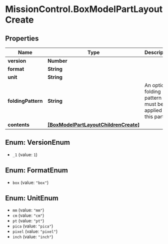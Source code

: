 # MissionControl.BoxModelPartLayoutCreate

## Properties
Name | Type | Description | Notes
------------ | ------------- | ------------- | -------------
**version** | **Number** |  | [optional] 
**format** | **String** |  | [optional] 
**unit** | **String** |  | [optional] 
**foldingPattern** | **String** | An optional folding pattern that must be applied to this part | [optional] 
**contents** | [**[BoxModelPartLayoutChildrenCreate]**](BoxModelPartLayoutChildrenCreate.md) |  | [optional] 

<a name="VersionEnum"></a>
## Enum: VersionEnum

* `_1` (value: `1`)


<a name="FormatEnum"></a>
## Enum: FormatEnum

* `box` (value: `"box"`)


<a name="UnitEnum"></a>
## Enum: UnitEnum

* `mm` (value: `"mm"`)
* `cm` (value: `"cm"`)
* `pt` (value: `"pt"`)
* `pica` (value: `"pica"`)
* `pixel` (value: `"pixel"`)
* `inch` (value: `"inch"`)

